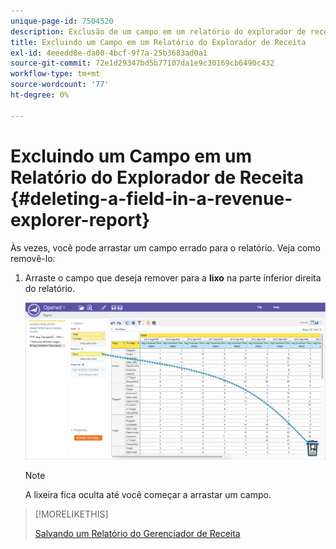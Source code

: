 ```yaml
---
unique-page-id: 7504520
description: Exclusão de um campo em um relatório do explorador de receita - Documentos do Marketo - Documentação do produto
title: Excluindo um Campo em um Relatório do Explorador de Receita
exl-id: 4eeedd8e-da00-4bcf-9f7a-25b3683ad0a1
source-git-commit: 72e1d29347bd5b77107da1e9c30169cb6490c432
workflow-type: tm+mt
source-wordcount: '77'
ht-degree: 0%

---
```


# Excluindo um Campo em um Relatório do Explorador de Receita {#deleting-a-field-in-a-revenue-explorer-report}

Às vezes, você pode arrastar um campo errado para o relatório. Veja como removê-lo:

1. Arraste o campo que deseja remover para a **lixo** na parte inferior direita do relatório.

   ![](assets/image2015-3-24-16-3a40-3a13.png)

   >[!NOTE]
   >
   >A lixeira fica oculta até você começar a arrastar um campo.

>[!MORELIKETHIS]
>
>[Salvando um Relatório do Gerenciador de Receita](/help/marketo/product-docs/reporting/revenue-cycle-analytics/revenue-explorer/saving-a-revenue-explorer-report.md)

